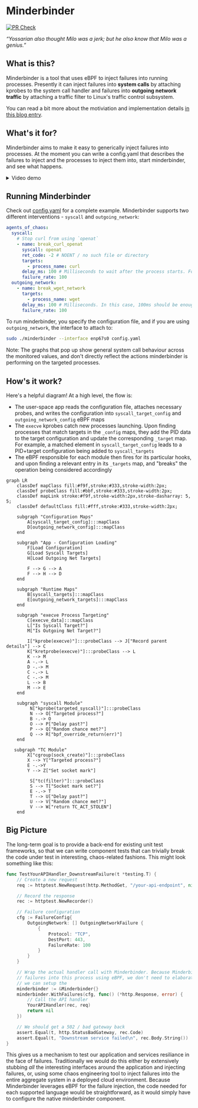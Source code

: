 # Minderbinder

[![PR Check](https://github.com/scottgerring/minderbinder/actions/workflows/ci.yaml/badge.svg)](https://github.com/scottgerring/minderbinder/actions/workflows/ci.yaml)

_“Yossarian also thought Milo was a jerk; but he also know that Milo was a genius.”_

## What is this?
Minderbinder is a tool that uses eBPF to inject failures into running processes. 
Presently it can inject failures into **system calls** by attaching kprobes to the system call handler and failures into **outgoing network traffic** by attaching a traffic filter to Linux's traffic control subsystem. 

You can read a bit more about the motiviation and implementation details [in this blog entry](blog.scottgerring.com/introducing-minderbinder/ ). 

## What's it for?
Minderbinder aims to make it easy to generically inject failures into processes. At the moment you can write a config.yaml that describes the failures to inject and the processes to inject them into, start minderbinder, and see what happens. 

<details>
<summary>Video demo</summary>
	
[demo](https://github.com/user-attachments/assets/73cc8c3e-c447-4e0f-95c4-2e15d3f5fe70)

</details>

## Running Minderbinder
Check out [config.yaml](config.yaml) for a complete example. Minderbinder supports two different interventions - `syscall` and `outgoing_network`:

```yaml
agents_of_chaos:
  syscall:  
    # Stop curl from using `openat`
    - name: break_curl_openat
      syscall: openat
      ret_code: -2 # NOENT / no such file or directory
      targets:
        - process_name: curl
      delay_ms: 100 # Milliseconds to wait after the process starts. For openat, this gives the process a chance to start properly.
      failure_rate: 100
  outgoing_network:
    - name: break_wget_network
      targets:
        - process_name: wget
      delay_ms: 100 # Milliseconds. In this case, 100ms should be enough to get a DNS request through for the endpoint, before breaking the actual transfer to the HTTP server
      failure_rate: 100      
```

To run minderbinder, you specify the configuration file, and if you are using `outgoing_network`, the interface to attach to:
 ```bash
sudo ./minderbinder --interface enp67s0 config.yaml
```

Note: The graphs that pop up show general system call behaviour across the monitored values, and don't directly reflect the
actions minderbinder is performing on the targeted processes.

## How's it work?

Here's a helpful diagram! At a high level, the flow is:

* The user-space app reads the configuration file, attaches necessary probes, and writes the configuration into `syscall_target_config` and `outgoing_network_config` eBPF maps
* The `execve` kprobes catch new processes launching. Upon finding processes that match targets in the `_config` maps, they add the PID data to the target configuration and update the corresponding `_target` map. For example, a matched element in `syscall_target_config` leads to a PID+target configuration being added to `syscall_targets`
* The eBPF responsible for each module then fires for its particular hooks, and upon finding a relevant entry in its `_targets` map, and "breaks" the operation being considered accordingly

```mermaid
graph LR
    classDef mapClass fill:#f9f,stroke:#333,stroke-width:2px;
    classDef probeClass fill:#bbf,stroke:#333,stroke-width:2px;
    classDef mapLink stroke:#f9f,stroke-width:2px,stroke-dasharray: 5, 5;
    classDef defaultClass fill:#fff,stroke:#333,stroke-width:2px;

    subgraph "Configuration Maps"
        A[syscall_target_config]:::mapClass
        D[outgoing_network_config]:::mapClass
    end

    subgraph "App - Configuration Loading"
        F[Load Configuration]
        G[Load Syscall Targets]
        H[Load Outgoing Net Targets]

        F --> G --> A
        F --> H --> D
    end 

    subgraph "Runtime Maps"
        B[syscall_targets]:::mapClass
        E[outgoing_network_targets]:::mapClass
    end

    subgraph "execve Process Targeting"
        C[execve_data]:::mapClass
        L["Is Syscall Target?"]
        M["Is Outgoing Net Target?"]

        I["kprobe(execve)"]:::probeClass --> J["Record parent details"] --> C
        K["kretprobe(execve)"]:::probeClass --> L
        K --> M
        A -.-> L
        D -.-> M
        C -.-> L
        C -.-> M
        L --> B
        M --> E
    end

    subgraph "syscall Module"
         N["kprobe(targeted_syscall)"]:::probeClass 
         N --> O["Targeted process?"]
         B -.-> O
         O --> P["Delay past?"]
         P --> Q["Random chance met?"]
         Q --> R["bpf_override_return(err)"]
    end

   subgraph "TC Module"
        X["cgroup(sock_create)"]:::probeClass
        X --> Y["Targeted process?"]
        E -.->Y
        Y --> Z["Set socket mark"]

         S["tc(filter)"]:::probeClass 
         S --> T["Socket mark set?"]
         E -.-> T
         T --> U["Delay past?"]
         U --> V["Random chance met?"]
         V --> W["return TC_ACT_STOLEN"]
    end
```


## Big Picture

The long-term goal is to provide a back-end for existing unit test frameworks, so that we can write component tests that can trivially break the code under test in interesting, chaos-related fashions. This might look something like this:

```go
func TestYourAPIHandler_DownstreamFailure(t *testing.T) {
	// Create a new request
	req := httptest.NewRequest(http.MethodGet, "/your-api-endpoint", nil)

	// Record the response
	rec := httptest.NewRecorder()

	// Failure configuration
	cfg := FailureConfig{
		OutgoingNetwork: [] OutgoingNetworkFailure {
            {
                Protocol: "TCP",
                DestPort: 443,
                FailureRate: 100
            }
        }
	}

	// Wrap the actual handler call with Minderbinder. Because Minderbinder is injecting
    // failures into this process using eBPF, we don't need to elaborately craft stubs here;
    // we can setup the 
    minderbinder := &Minderbinder{}
	minderbinder.WithFailures(cfg, func() (*http.Response, error) {
		// Call the API handler
		YourAPIHandler(rec, req)
		return nil
	})

	// We should get a 502 / bad gateway back
	assert.Equal(t, http.StatusBadGateway, rec.Code)
	assert.Equal(t, "Downstream service failed\n", rec.Body.String())
}

```

This gives us a mechanism to test our application and services resiliance in the face of failures. Traditionally we would do this either by extensively stubbing _all_ the interesting interfaces around the application and injecting failures, or, using some chaos engineering tool to inject failures into the entire aggregate system in a deployed cloud environment. Because Minderbinder leverages eBPF for the failure injection, the code needed for each supported language would be straightforward, as it would simply have to configure the native minderbinder component.

